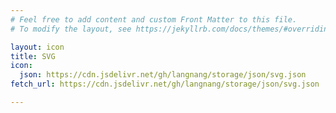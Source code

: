 ```yaml
---
# Feel free to add content and custom Front Matter to this file.
# To modify the layout, see https://jekyllrb.com/docs/themes/#overriding-theme-defaults

layout: icon
title: SVG
icon: 
  json: https://cdn.jsdelivr.net/gh/langnang/storage/json/svg.json
fetch_url: https://cdn.jsdelivr.net/gh/langnang/storage/json/svg.json

---
```


